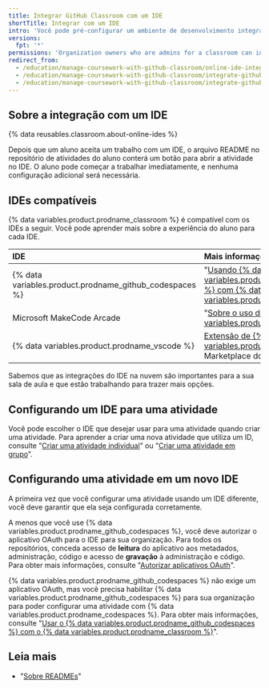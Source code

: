 ```yaml
---
title: Integrar GitHub Classroom com um IDE
shortTitle: Integrar com um IDE
intro: 'Você pode pré-configurar um ambiente de desenvolvimento integrado (IDE) compatível para atividades que você criar em {% data variables.product.prodname_classroom %}.'
versions:
  fpt: '*'
permissions: 'Organization owners who are admins for a classroom can integrate {% data variables.product.prodname_classroom %} with an IDE. {% data reusables.classroom.classroom-admins-link %}'
redirect_from:
  - /education/manage-coursework-with-github-classroom/online-ide-integrations
  - /education/manage-coursework-with-github-classroom/integrate-github-classroom-with-an-online-ide
  - /education/manage-coursework-with-github-classroom/integrate-github-classroom-with-an-ide/integrate-github-classroom-with-an-online-ide
---
```


## Sobre a integração com um IDE

{% data reusables.classroom.about-online-ides %}

Depois que um aluno aceita um trabalho com um IDE, o arquivo README no repositório de atividades do aluno conterá um botão para abrir a atividade no IDE. O aluno pode começar a trabalhar imediatamente, e nenhuma configuração adicional será necessária.

## IDEs compatíveis

{% data variables.product.prodname_classroom %} é compatível com os IDEs a seguir. Você pode aprender mais sobre a experiência do aluno para cada IDE.

| IDE                                                       | Mais informações                                                                                                                                                                                                                                                  |
|:--------------------------------------------------------- |:----------------------------------------------------------------------------------------------------------------------------------------------------------------------------------------------------------------------------------------------------------------- |
| {% data variables.product.prodname_github_codespaces %} | "[Usando {% data variables.product.prodname_github_codespaces %} com {% data variables.product.prodname_classroom %}](/education/manage-coursework-with-github-classroom/integrate-github-classroom-with-an-ide/using-github-codespaces-with-github-classroom)" |
| Microsoft MakeCode Arcade                                 | "[Sobre o uso do Arcade MakeCode com {% data variables.product.prodname_classroom %}](/education/manage-coursework-with-github-classroom/about-using-makecode-arcade-with-github-classroom)"                                                                      |
| {% data variables.product.prodname_vscode %}              | [Extensão de {% data variables.product.prodname_classroom %}](http://aka.ms/classroom-vscode-ext) no Marketplace do Visual Studio                                                                                                                                 |

Sabemos que as integrações do IDE na nuvem são importantes para a sua sala de aula e que estão trabalhando para trazer mais opções.

## Configurando um IDE para uma atividade

Você pode escolher o IDE que desejar usar para uma atividade quando criar uma atividade. Para aprender a criar uma nova atividade que utiliza um ID, consulte "[Criar uma atividade individual](/education/manage-coursework-with-github-classroom/create-an-individual-assignment)" ou "[Criar uma atividade em grupo](/education/manage-coursework-with-github-classroom/create-a-group-assignment)".

## Configurando uma atividade em um novo IDE

A primeira vez que você configurar uma atividade usando um IDE diferente, você deve garantir que ela seja configurada corretamente.

A menos que você use {% data variables.product.prodname_github_codespaces %}, você deve autorizar o aplicativo OAuth para o IDE para sua organização. Para todos os repositórios, conceda acesso de **leitura** do aplicativo aos metadados, administração, código e acesso de **gravação** à administração e código. Para obter mais informações, consulte "[Autorizar aplicativos OAuth](/github/authenticating-to-github/authorizing-oauth-apps)".

{% data variables.product.prodname_github_codespaces %} não exige um aplicativo OAuth, mas você precisa habilitar {% data variables.product.prodname_github_codespaces %} para sua organização para poder configurar uma atividade com {% data variables.product.prodname_codespaces %}. Para obter mais informações, consulte "[Usar o {% data variables.product.prodname_github_codespaces %} com o {% data variables.product.prodname_classroom %}](/education/manage-coursework-with-github-classroom/integrate-github-classroom-with-an-ide/using-github-codespaces-with-github-classroom#enabling-codespaces-for-your-organization)".

## Leia mais

- "[Sobre READMEs](/github/creating-cloning-and-archiving-repositories/about-readmes)"

